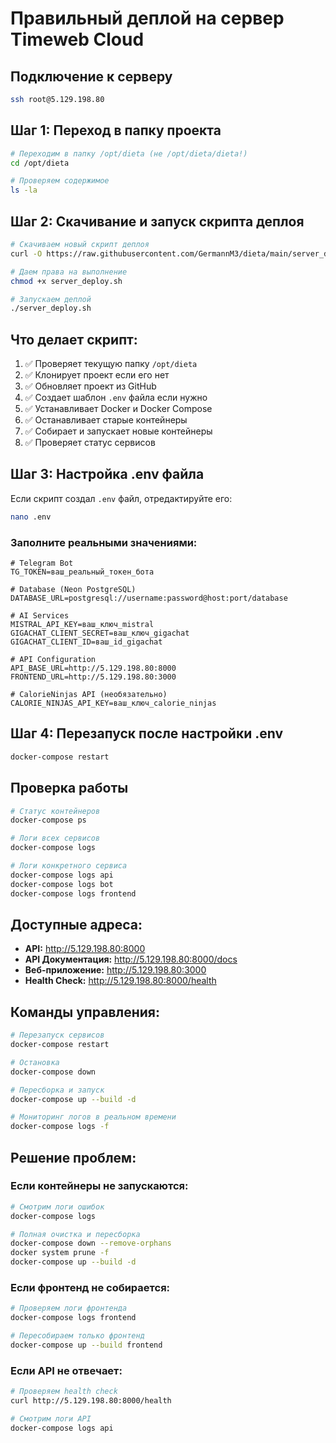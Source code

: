 # Правильный деплой на сервер Timeweb Cloud

## Подключение к серверу
```bash
ssh root@5.129.198.80
```

## Шаг 1: Переход в папку проекта
```bash
# Переходим в папку /opt/dieta (не /opt/dieta/dieta!)
cd /opt/dieta

# Проверяем содержимое
ls -la
```

## Шаг 2: Скачивание и запуск скрипта деплоя
```bash
# Скачиваем новый скрипт деплоя
curl -O https://raw.githubusercontent.com/GermannM3/dieta/main/server_deploy.sh

# Даем права на выполнение
chmod +x server_deploy.sh

# Запускаем деплой
./server_deploy.sh
```

## Что делает скрипт:
1. ✅ Проверяет текущую папку `/opt/dieta`
2. ✅ Клонирует проект если его нет
3. ✅ Обновляет проект из GitHub
4. ✅ Создает шаблон `.env` файла если нужно
5. ✅ Устанавливает Docker и Docker Compose
6. ✅ Останавливает старые контейнеры
7. ✅ Собирает и запускает новые контейнеры
8. ✅ Проверяет статус сервисов

## Шаг 3: Настройка .env файла
Если скрипт создал `.env` файл, отредактируйте его:
```bash
nano .env
```

### Заполните реальными значениями:
```env
# Telegram Bot
TG_TOKEN=ваш_реальный_токен_бота

# Database (Neon PostgreSQL) 
DATABASE_URL=postgresql://username:password@host:port/database

# AI Services
MISTRAL_API_KEY=ваш_ключ_mistral
GIGACHAT_CLIENT_SECRET=ваш_ключ_gigachat
GIGACHAT_CLIENT_ID=ваш_id_gigachat

# API Configuration
API_BASE_URL=http://5.129.198.80:8000
FRONTEND_URL=http://5.129.198.80:3000

# CalorieNinjas API (необязательно)
CALORIE_NINJAS_API_KEY=ваш_ключ_calorie_ninjas
```

## Шаг 4: Перезапуск после настройки .env
```bash
docker-compose restart
```

## Проверка работы
```bash
# Статус контейнеров
docker-compose ps

# Логи всех сервисов
docker-compose logs

# Логи конкретного сервиса
docker-compose logs api
docker-compose logs bot
docker-compose logs frontend
```

## Доступные адреса:
- **API:** http://5.129.198.80:8000
- **API Документация:** http://5.129.198.80:8000/docs
- **Веб-приложение:** http://5.129.198.80:3000
- **Health Check:** http://5.129.198.80:8000/health

## Команды управления:
```bash
# Перезапуск сервисов
docker-compose restart

# Остановка
docker-compose down

# Пересборка и запуск
docker-compose up --build -d

# Мониторинг логов в реальном времени
docker-compose logs -f
```

## Решение проблем:

### Если контейнеры не запускаются:
```bash
# Смотрим логи ошибок
docker-compose logs

# Полная очистка и пересборка
docker-compose down --remove-orphans
docker system prune -f
docker-compose up --build -d
```

### Если фронтенд не собирается:
```bash
# Проверяем логи фронтенда
docker-compose logs frontend

# Пересобираем только фронтенд
docker-compose up --build frontend
```

### Если API не отвечает:
```bash
# Проверяем health check
curl http://5.129.198.80:8000/health

# Смотрим логи API
docker-compose logs api
``` 
